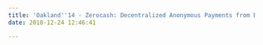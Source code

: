 ```yaml
---
title: 'Oakland''14 - Zerocash: Decentralized Anonymous Payments from Bitcoin'
date: 2018-12-24 12:46:41

---
```

